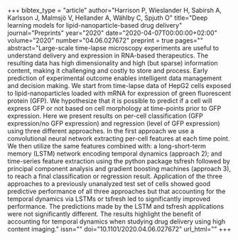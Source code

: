 +++
bibtex_type = "article"
author="Harrison P, Wieslander H, Sabirsh A, Karlsson J, Malmsjö V, Hellander A, Wählby C, Spjuth O"
title="Deep learning models for lipid-nanoparticle-based drug delivery"
journal="Preprints"
year="2020"
date="2020-04-07T00:00:00+02:00"
volume="2020"
number="04.06.027672"
preprint = true
pages=""
abstract="Large-scale time-lapse microscopy experiments are useful to understand delivery and expression in RNA-based therapeutics. The resulting data has high dimensionality and high (but sparse) information content, making it challenging and costly to store and process. Early prediction of experimental outcome enables intelligent data management and decision making. We start from time-lapse data of HepG2 cells exposed to lipid-nanoparticles loaded with mRNA for expression of green fluorescent protein (GFP). We hypothesize that it is possible to predict if a cell will express GFP or not based on cell morphology at time-points prior to GFP expression. Here we present results on per-cell classification (GFP expression/no GFP expression) and regression (level of GFP expression) using three different approaches. In the first approach we use a convolutional neural network extracting per-cell features at each time point. We then utilize the same features combined with: a long-short-term memory (LSTM) network encoding temporal dynamics (approach 2); and time-series feature extraction using the python package tsfresh followed by principal component analysis and gradient boosting machines (approach 3), to reach a final classification or regression result. Application of the three approaches to a previously unanalyzed test set of cells showed good predictive performance of all three approaches but that accounting for the temporal dynamics via LSTMs or tsfresh led to significantly improved performance. The predictions made by the LSTM and tsfresh applications were not significantly different. The results highlight the benefit of accounting for temporal dynamics when studying drug delivery using high content imaging."
issn=""
doi="10.1101/2020.04.06.027672"
url_html=""
+++
